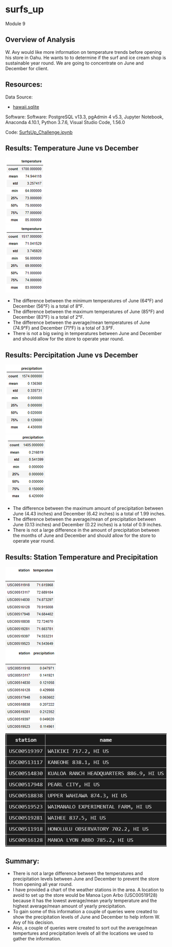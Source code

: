 # surfs_up
Module 9

## Overview of Analysis
W. Avy would like more information on temperature trends before opening his store in Oahu.  He wants to to determine if the surf and ice cream shop is sustainable year round.  We are going to concentrate on June and December for client.

## Resources:

Data Source: 
- [hawaii.sqlite](hawaii.sqlite)

 
Software: Software: PostgreSQL v13.3, pgAdmin 4 v5.3, Jupyter Notebook, Anaconda 4.10.1, Python 3.7.6, Visual Studio Code, 1.56.0
 
Code: [SurfsUp_Challenge.ipynb](SurfsUp_Challenge.ipynb)

## Results: Temperature June vs December

![jun_temp.png](Images/jun_temp.png)<br/>
![dec_temp.png](Images/dec_temp.png)

- The difference between the minimum temperatures of June (64°F) and December (56°F) is a total of 8°F.
- The difference between the maximum temperatures of June (85°F) and December (83°F) is a total of 2°F.
- The difference between the average/mean temperatures of June (74.9°F) and December (71°F) is a total of 3.9°F.
- There is not a big swing in temperatures between June and December and should allow for the store to operate year round.


## Results: Percipitation June vs December

![jun_prec.png](Images/jun_prec.png)<br/>
![dec_prec.png](Images/dec_prec.png)

- The difference between the maximum amount of precipitation between June (4.43 inches) and December (6.42 inches) is a total of 1.99 inches.
- The difference between the average/mean of precipitation between June (0.13 inches) and December (0.22 inches) is a total of 0.9 inches.
- There is not a large difference in the amount of precipitation between the months of June and December and should allow for the store to operate year round.


## Results: Station Temperature and Precipitation

![station_temp.png](Images/station_temp.png)<br/>
![station_prec.png](Images/station_prec.png)<br/>
![station_chart.png](Images/station_chart.png)


## Summary:

- There is not a large difference between the temperatures and precipitation levels between June and December to prevent the store from opening all year round.
- I have provided a chart of the weather stations in the area.  A location to avoid to set up the store would be Manoa Lyon Arbo (USC00519128) because it has the lowest average/mean yearly temperature and the highest average/mean amount of yearly precipitation. 
- To gain some of this information a couple of queries were created to show the precipitation levels of June and December to help inform W. Avy of his decision.
- Also, a couple of queries were created to sort out the average/mean tempertures and precipitation levels of all the locations we used to gather the information.
